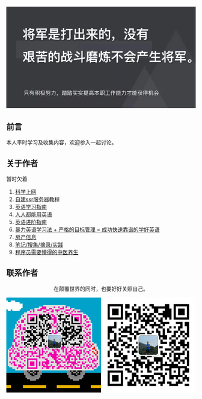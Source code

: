 ![image](./img/timg.jpg)
<br>
## 前言

本人平时学习及收集内容，欢迎参入一起讨论。

## 关于作者

暂时欠着

1. [科学上网](https://github.com/hoodiearon/fq-book)
1. [自建ssr服务器教程](https://github.com/Alvin9999/new-pac/wiki/%E8%87%AA%E5%BB%BAss%E6%9C%8D%E5%8A%A1%E5%99%A8%E6%95%99%E7%A8%8B)
1. [英语学习指南](https://github.com/yujiangshui/A-Programmers-Guide-to-English)
2. [人人都能用英语](https://github.com/xiaolai/everyone-can-use-english)
3. [英语进阶指南](https://github.com/ftTony/English-level-up-tips-for-Chinese)
4. [暴力英语学习法 + 严格的目标管理 = 成功快速靠谱的学好英语](https://www.cnblogs.com/jesse2013/p/how-to-learn-english.html)
5. [房产信息](https://github.com/fairyly/you-need-know-house_knowledge)
6. [笔记/搜集/摘录/实践](https://github.com/jaywcjlove/handbook)
7. [程序员需要懂得的中医养生](https://github.com/fairyly/you-need-traditional-Chinese-medical)

## 联系作者

<div align="center">
    <p>
        在颠覆世界的同时，也要好好关照自己。
    </p>
    <img src="./img/contact.png" />
</div>